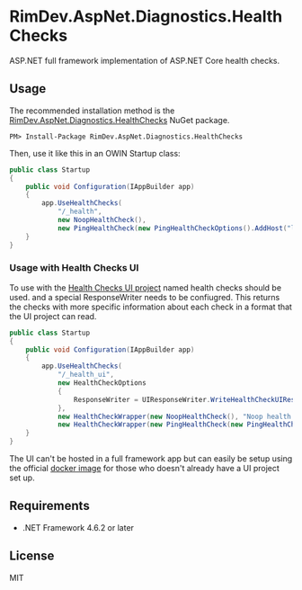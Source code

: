 # RimDev.AspNet.Diagnostics.HealthChecks

ASP.NET full framework implementation of ASP.NET Core health checks.

## Usage

The recommended installation method is the [RimDev.AspNet.Diagnostics.HealthChecks](https://www.nuget.org/packages/RimDev.AspNet.Diagnostics.HealthChecks) NuGet package.

```
PM> Install-Package RimDev.AspNet.Diagnostics.HealthChecks
```

Then, use it like this in an OWIN Startup class:

```csharp
public class Startup
{
    public void Configuration(IAppBuilder app)
    {
        app.UseHealthChecks(
            "/_health",
            new NoopHealthCheck(),
            new PingHealthCheck(new PingHealthCheckOptions().AddHost("localhost", 1000)));
    }
}
```

### Usage with Health Checks UI

To use with the [Health Checks UI project](https://github.com/Xabaril/AspNetCore.Diagnostics.HealthChecks#healthcheckui-and-failure-notifications)
named health checks should be used. and a special ResponseWriter needs to be confiugred. This returns the checks with more specific information
about each check in a format that the UI project can read.

```csharp
public class Startup
{
    public void Configuration(IAppBuilder app)
    {
        app.UseHealthChecks(
            "/_health_ui",
            new HealthCheckOptions
            {
                ResponseWriter = UIResponseWriter.WriteHealthCheckUIResponse
            },
            new HealthCheckWrapper(new NoopHealthCheck(), "Noop health check"),
            new HealthCheckWrapper(new PingHealthCheck(new PingHealthCheckOptions().AddHost("localhost", 1000)), "Ping to localhost"));
    }
}
```

The UI can't be hosted in a full framework app but can easily be setup using the official [docker image](https://hub.docker.com/r/xabarilcoding/healthchecksui/)
for those who doesn't already have a UI project set up.

## Requirements

- .NET Framework 4.6.2 or later

## License

MIT
